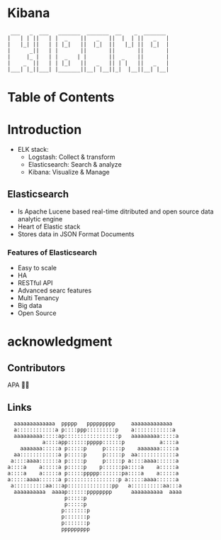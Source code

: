 # Kibana

```
 ___   _  ___   _______  _______  __    _  _______ 
|   | | ||   | |  _    ||   _   ||  |  | ||   _   |
|   |_| ||   | | |_|   ||  |_|  ||   |_| ||  |_|  |
|      _||   | |       ||       ||       ||       |
|     |_ |   | |  _   | |       ||  _    ||       |
|    _  ||   | | |_|   ||   _   || | |   ||   _   |
|___| |_||___| |_______||__| |__||_|  |__||__| |__|
```

# Table of Contents


# Introduction
- ELK stack:
  - Logstash: Collect & transform
  - Elasticsearch: Search & analyze
  - Kibana: Visualize & Manage

## Elasticsearch
- Is Apache Lucene based real-time ditributed and open source data analytic engine
- Heart of Elastic stack
- Stores data in JSON Format Documents

### Features of Elasticsearch
- Easy to scale
- HA
- RESTful API
- Advanced searc features
- Multi Tenancy
- Big data
- Open Source

# acknowledgment

## Contributors

APA 🖖🏻

## Links

```
  aaaaaaaaaaaaa  ppppp   ppppppppp     aaaaaaaaaaaaa
  a::::::::::::a p::::ppp:::::::::p    a::::::::::::a
  aaaaaaaaa:::::ap:::::::::::::::::p   aaaaaaaaa:::::a
           a::::app::::::ppppp::::::p           a::::a
    aaaaaaa:::::a p:::::p     p:::::p    aaaaaaa:::::a
  aa::::::::::::a p:::::p     p:::::p  aa::::::::::::a
 a::::aaaa::::::a p:::::p     p:::::p a::::aaaa::::::a
a::::a    a:::::a p:::::p    p::::::pa::::a    a:::::a
a::::a    a:::::a p:::::ppppp:::::::pa::::a    a:::::a
a:::::aaaa::::::a p::::::::::::::::p a:::::aaaa::::::a
 a::::::::::aa:::ap::::::::::::::pp   a::::::::::aa:::a
  aaaaaaaaaa  aaaap::::::pppppppp      aaaaaaaaaa  aaaa
                  p:::::p
                  p:::::p
                 p:::::::p
                 p:::::::p
                 p:::::::p
                 ppppppppp


```
